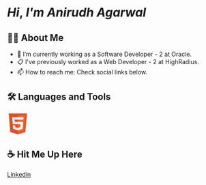 # *Hi*, *I'm Anirudh Agarwal*
## 👩‍💻 About Me
  - 💼 I’m currently working as a Software Developer - 2 at Oracle.
  - 📋 I've previously worked as a Web Developer - 2 at HighRadius.
  - 📫 How to reach me: Check social links below.

## 🛠️ Languages and Tools
<img src="https://github.com/devicons/devicon/raw/master/icons/html5/html5-original.svg" width="50" height="50" alt="React">

## ☕ Hit Me Up Here
[Linkedin](https://www.linkedin.com/in/anirudhagarwal1997/)
